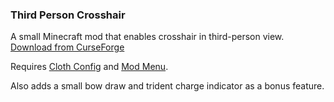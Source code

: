 ### Third Person Crosshair

A small Minecraft mod that enables crosshair in third-person view. [Download from CurseForge](https://www.curseforge.com/minecraft/mc-mods/third-person-crosshair-fabric/files/all)

Requires [Cloth Config](https://www.curseforge.com/minecraft/mc-mods/cloth-config) and [Mod Menu](https://www.curseforge.com/minecraft/mc-mods/modmenu).

Also adds a small bow draw and trident charge indicator as a bonus feature.